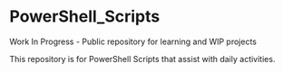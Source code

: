 # PowerShell_Scripts

Work In Progress - Public repository for learning and WIP projects

This repository is for PowerShell Scripts that assist with daily activities.
